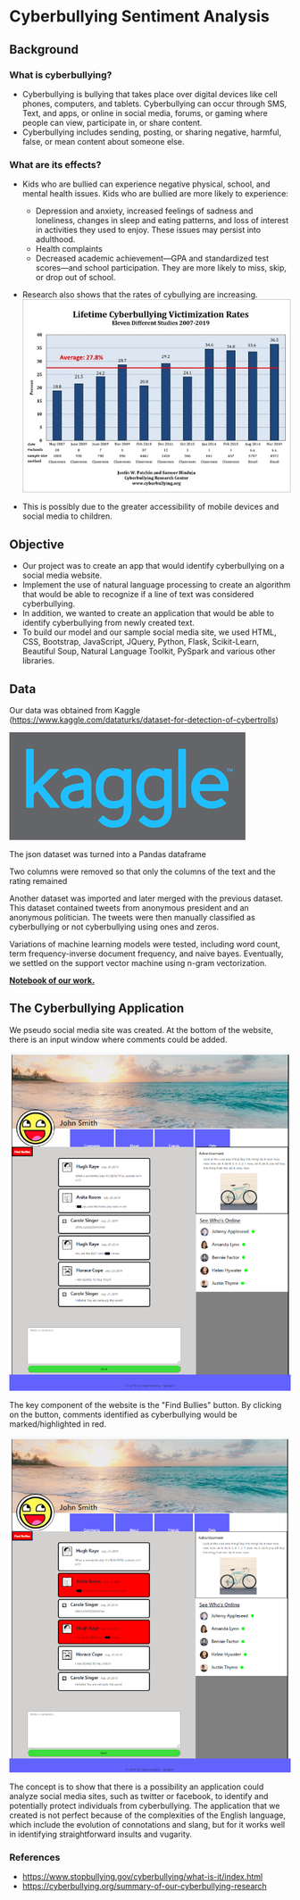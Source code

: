 # Cyberbullying Sentiment Analysis

## Background

### What is cyberbullying?
* Cyberbullying is bullying that takes place over digital devices like cell phones, computers, and tablets. Cyberbullying can occur through SMS, Text, and apps, or online in social media, forums, or gaming where people can view, participate in, or share content.
* Cyberbullying includes sending, posting, or sharing negative, harmful, false, or mean content about someone else.

### What are its effects?
* Kids who are bullied can experience negative physical, school, and mental health issues. Kids who are bullied are more likely to experience:
	* Depression and anxiety, increased feelings of sadness and loneliness, changes in sleep and eating patterns, and loss of interest in activities they used to enjoy. These issues may persist into adulthood.
	* Health complaints
	* Decreased academic achievement—GPA and standardized test scores—and school participation. They are more likely to miss, skip, or drop out of school.

* Research also shows that the rates of cybullying are increasing. 
![Cyberbullying Reasearch Graph](https://raw.githubusercontent.com/ajkim19/Cyberbullying_Sentiment_Analysis/master/misc/Cyberbullying_Victimization_all_studies_2019.jpg)
* This is possibly due to the greater accessibility of mobile devices and social media to children.


## Objective
* Our project was to create an app that would identify cyberbullying on a social media website.
* Implement the use of natural language processing to create an algorithm that would be able to recognize if a line of text was considered cyberbullying.
* In addition, we wanted to create an application that would be able to identify cyberbullying from newly created text.
* To build our model and our sample social media site, we used HTML, CSS, Bootstrap, JavaScript, JQuery, Python, Flask, Scikit-Learn, Beautiful Soup, Natural Language Toolkit, PySpark and various other libraries.


## Data
Our data was obtained from Kaggle (https://www.kaggle.com/dataturks/dataset-for-detection-of-cybertrolls)

![kaggle](https://raw.githubusercontent.com/ajkim19/Cyberbullying_Sentiment_Analysis/master/Resources/kaggle-logo-gray-300.png)

The json dataset was turned into a Pandas dataframe 

Two columns were removed so that only the columns of the text and the rating remained

Another dataset was imported and later merged with the previous dataset. This dataset contained tweets from anonymous president and an anonymous politician. The tweets were then manually classified as cyberbullying or not cyberbullying using ones and zeros.

Variations of machine learning models were tested, including word count, term frequency-inverse document frequency, and naive bayes. Eventually, we settled on the support vector machine using n-gram vectorization.

[**Notebook of our work.**](https://github.com/ajkim19/Cyberbullying_Sentiment_Analysis/blob/master/NLP%20Machine%20Learning%20Project%20(final).ipynb)

## The Cyberbullying Application

We pseudo social media site was created. At the bottom of the website, there is an input window where comments could be added.

![social_media_site](https://raw.githubusercontent.com/ajkim19/Cyberbullying_Sentiment_Analysis/master/Resources/social_media_site.PNG)

The key component of the website is the "Find Bullies" button. By clicking on the button, comments identified as cyberbullying would be marked/highlighted in red.

![social_media_site_postmarking](https://raw.githubusercontent.com/ajkim19/Cyberbullying_Sentiment_Analysis/master/Resources/social_media_site_postmarking.PNG)

The concept is to show that there is a possibility an application could analyze social media sites, such as twitter or facebook, to identify and potentially protect individuals from cyberbullying.
The application that we created is not perfect because of the complexities of the English language, which include the evolution of connotations and slang, but for it works well in identifying straightforward insults and vugarity.




### References
* https://www.stopbullying.gov/cyberbullying/what-is-it/index.html
* https://cyberbullying.org/summary-of-our-cyberbullying-research
